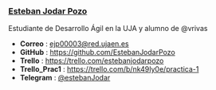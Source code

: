 ### [Esteban Jodar Pozo](ejp00003@red.ujaen.es)
Estudiante de Desarrollo Ágil en la UJA y alumno de @vrivas 

- **Correo**  :  ejp00003@red.ujaen.es
- **GitHub**  :  https://github.com/EstebanJodarPozo
- **Trello**     :  https://trello.com/estebanjodarpozo
- **Trello_Prac1**  : https://trello.com/b/nk49Iy0e/practica-1
-  **Telegram**   : [@estebanJodar](https://t.me/estebanJodar)
